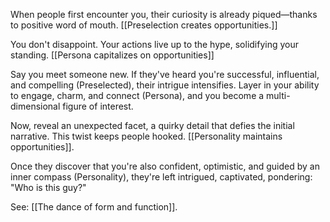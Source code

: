 When people first encounter you, their curiosity is already piqued—thanks to positive word of mouth. [[Preselection creates opportunities.]]

You don't disappoint. Your actions live up to the hype, solidifying your standing. [[Persona capitalizes on opportunities]]

Say you meet someone new. If they've heard you're successful, influential, and compelling (Preselected), their intrigue intensifies. Layer in your ability to engage, charm, and connect (Persona), and you become a multi-dimensional figure of interest.

Now, reveal an unexpected facet, a quirky detail that defies the initial narrative. This twist keeps people hooked. [[Personality maintains opportunities]].

Once they discover that you're also confident, optimistic, and guided by an inner compass (Personality), they're left intrigued, captivated, pondering: "Who is this guy?"

See: [[The dance of form and function]].